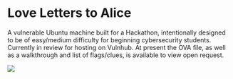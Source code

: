 # Love Letters to Alice

A vulnerable Ubuntu machine built for a Hackathon, intentionally designed to be of easy/medium difficulty for beginning cybersecurity students. Currently in review for hosting on Vulnhub. At present the OVA file, as well as a walkthrough and list of flags/clues, is available to view open request.


![](https://i.imgur.com/j1pf1I4.png)
